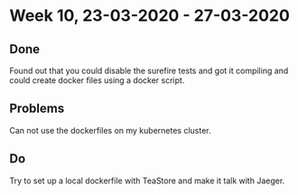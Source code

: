 # Week 10, 23-03-2020 - 27-03-2020
## Done
Found out that you could disable the surefire tests and got it compiling and could create docker files using a docker script.
## Problems
Can not use the dockerfiles on my kubernetes cluster.
## Do
Try to set up a local dockerfile with TeaStore and make it talk with Jaeger.